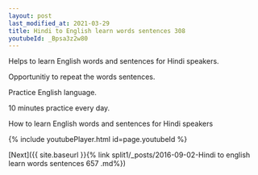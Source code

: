 ```yaml
---
layout: post
last_modified_at: 2021-03-29
title: Hindi to English learn words sentences 308 
youtubeId: _Bpsa3z2w80
---
```

 
 
Helps to learn English words and sentences for Hindi speakers.

Opportunitiy to repeat the words sentences. 

Practice English language. 
 
10 minutes practice every day. 
 
How to learn English words and sentences for Hindi speakers 
 
{% include youtubePlayer.html id=page.youtubeId %}
 
 
[Next]({{ site.baseurl }}{% link  split1/_posts/2016-09-02-Hindi to english learn words sentences 657 .md%})
 
